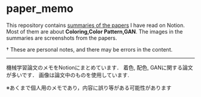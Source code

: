 # paper_memo

This repository contains [summaries of the papers](https://fork-stoat-72b.notion.site/145872dacfa5808ea95cc50c536ab179?v=290bd735e01e41c6a3b4c9b5fefc8622&pvs=4) I have read on Notion.
Most of them are about **Coloring,Color Pattern,GAN**.
The images in the summaries are screenshots from the papers.

† These are personal notes, and there may be errors in the content.



---

機械学習論文のメモをNotionにまとめています．
着色, 配色, GANに関する論文が多いです．
画像は論文中のものを使用しています.

※あくまで個人用のメモであり，内容に誤り等がある可能性があります





